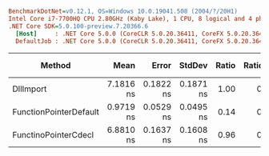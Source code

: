 ``` ini

BenchmarkDotNet=v0.12.1, OS=Windows 10.0.19041.508 (2004/?/20H1)
Intel Core i7-7700HQ CPU 2.80GHz (Kaby Lake), 1 CPU, 8 logical and 4 physical cores
.NET Core SDK=5.0.100-preview.7.20366.6
  [Host]     : .NET Core 5.0.0 (CoreCLR 5.0.20.36411, CoreFX 5.0.20.36411), X64 RyuJIT
  DefaultJob : .NET Core 5.0.0 (CoreCLR 5.0.20.36411, CoreFX 5.0.20.36411), X64 RyuJIT


```
|                 Method |      Mean |     Error |    StdDev | Ratio | RatioSD | Code Size |
|----------------------- |----------:|----------:|----------:|------:|--------:|----------:|
|              DllImport | 7.1816 ns | 0.1822 ns | 0.1871 ns |  1.00 |    0.00 |     153 B |
| FunctionPointerDefault | 0.9719 ns | 0.0529 ns | 0.0495 ns |  0.14 |    0.01 |      23 B |
|   FunctinoPointerCdecl | 6.8810 ns | 0.1637 ns | 0.1608 ns |  0.96 |    0.03 |     145 B |
